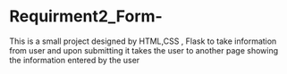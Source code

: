 # Requirment2_Form-
This is a small project designed by HTML,CSS , Flask to take information from user and upon submitting it takes the user to another page showing the information entered by the user
